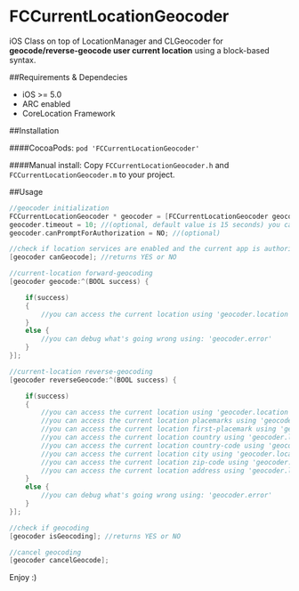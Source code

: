 FCCurrentLocationGeocoder
=========================

iOS Class on top of LocationManager and CLGeocoder for **geocode/reverse-geocode user current location** using a block-based syntax.

##Requirements & Dependecies
- iOS >= 5.0
- ARC enabled
- CoreLocation Framework

##Installation

####CocoaPods:
`pod 'FCCurrentLocationGeocoder'`

####Manual install:
Copy `FCCurrentLocationGeocoder.h` and `FCCurrentLocationGeocoder.m` to your project.

##Usage
```objective-c
//geocoder initialization
FCCurrentLocationGeocoder * geocoder = [FCCurrentLocationGeocoder geocoder];
geocoder.timeout = 10; //(optional, default value is 15 seconds) you can set timeout-error timeout
geocoder.canPromptForAuthorization = NO; //(optional)
```
```objective-c
//check if location services are enabled and the current app is authorized or could be authorized
[geocoder canGeocode]; //returns YES or NO
```
```objective-c
//current-location forward-geocoding
[geocoder geocode:^(BOOL success) {

    if(success)
    {
        //you can access the current location using 'geocoder.location'
    }
    else {
        //you can debug what's going wrong using: 'geocoder.error'
    }
}];
```
```objective-c
//current-location reverse-geocoding
[geocoder reverseGeocode:^(BOOL success) {

    if(success)
    {
        //you can access the current location using 'geocoder.location'
        //you can access the current location placemarks using 'geocoder.locationPlacemarks'
        //you can access the current location first-placemark using 'geocoder.locationPlacemark'
        //you can access the current location country using 'geocoder.locationCountry'
        //you can access the current location country-code using 'geocoder.locationCountryCode'
        //you can access the current location city using 'geocoder.locationCity'
        //you can access the current location zip-code using 'geocoder.locationZipCode'
        //you can access the current location address using 'geocoder.locationAddress'
    }
    else {
        //you can debug what's going wrong using: 'geocoder.error'
    }
}];
```
```objective-c
//check if geocoding
[geocoder isGeocoding]; //returns YES or NO
```
```objective-c
//cancel geocoding
[geocoder cancelGeocode];
```

Enjoy :)
